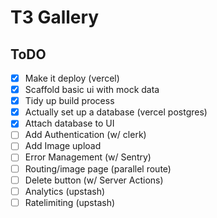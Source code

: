 # T3 Gallery

## ToDO

- [x] Make it deploy (vercel)
- [x] Scaffold basic ui with mock data
- [x] Tidy up build process
- [x] Actually set up a database (vercel postgres)
- [x] Attach database to UI
- [ ] Add Authentication (w/ clerk)
- [ ] Add Image upload
- [ ] Error Management (w/ Sentry)
- [ ] Routing/image page (parallel route)
- [ ] Delete button (w/ Server Actions)
- [ ] Analytics (upstash)
- [ ] Ratelimiting (upstash)